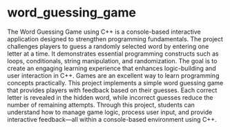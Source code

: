 # word_guessing_game
The Word Guessing Game using C++ is a console-based interactive application designed to strengthen programming fundamentals.
The project challenges players to guess a randomly selected word by entering one letter at a time. It demonstrates essential programming constructs such as loops, conditionals, string manipulation, and randomization.
The goal is to create an engaging learning experience that enhances logic-building and user interaction in C++.
Games are an excellent way to learn programming concepts practically.
This project implements a simple word guessing game that provides players with feedback based on their guesses. Each correct letter is revealed in the hidden word, while incorrect guesses reduce the number of remaining attempts.
Through this project, students can understand how to manage game logic, process user input, and provide interactive feedback—all within a console-based environment using C++.
